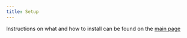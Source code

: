 ```yaml
---
title: Setup
---
```


Instructions on what and how to install can be found on the [main page](./index.html)
